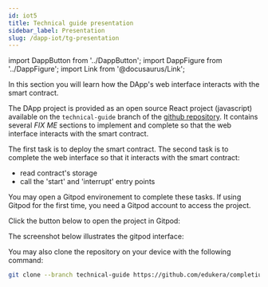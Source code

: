 ```yaml
---
id: iot5
title: Technical guide presentation
sidebar_label: Presentation
slug: /dapp-iot/tg-presentation
---
```


import DappButton from '../DappButton';
import DappFigure from '../DappFigure';
import Link from '@docusaurus/Link';

In this section you will learn how the DApp's web interface interacts with the smart contract.

The DApp project is provided as an open source <Link to="/docs/dapp-tools/react">React</Link> project (javascript) available on the `technical-guide` branch of the <a href="https://github.com/edukera/completium-dapp-iot/tree/technical-guide" target="_blank">github repository</a>. It contains several *FIX ME* sections to implement and complete so that the web interface interacts with the smart contract.

The first task is to deploy the smart contract. The second task is to complete the web interface so that it interacts with the smart contract:
* read contract's storage
* call the 'start' and 'interrupt' entry points

You may open a <Link to="/docs/dapp-tools/gitpod">Gitpod environement</Link> to complete these tasks. If using Gitpod for the first time, you need a <Link to="/docs/dapp-tools/gitpod#create-account">Gitpod account</Link> to access the project.

Click the button below to open the project in Gitpod:

<DappButton url="https://gitpod.io/#https://github.com/edukera/completium-dapp-iot/tree/technical-guide" txt="open in gitpod"/>

The screenshot below illustrates the gitpod interface:

<DappFigure img='iot-gitpod.png' width='100%'/>

You may also clone the repository on your device with the following command:

```bash
git clone --branch technical-guide https://github.com/edukera/completium-dapp-iot.git
```